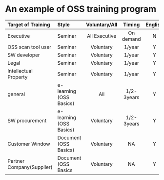 # An example of OSS training program

|  Target of Training | Style   | Voluntary/All | Timing    | English |
|:--------------------|:--------|:-------------:|:---------:|:--------:|
|  Executive          | Seminar | All Executive | On demand |  N      |
|  OSS scan tool user | Seminar |  Voluntary   | 1/year    |  Y      |
|  SW developer       | Seminar |  Voluntary   | 1/year    |  Y      |
|  Legal              | Seminar |  Voluntary   | 1/year    |  Y      |
| Intellectual Property | Seminar | Voluntary  | 1/year    |  Y      |
| general  | e-learning (OSS Basics)|  All      | 1/2-3years|  Y      |
| SW procurement  | e-learning (OSS Basics) | Voluntary | 1/2-3years|   Y  |
| Customer Window  | Document (OSS Basics)| Voluntary | NA  |  Y      |
| Partner Company(Supplier) | Document (OSS Basics | Voluntary |  NA  |   Y  |

